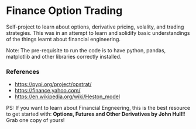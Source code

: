 # Finance Option Trading
Self-project to learn about options, derivative pricing, volality, and trading strategies. This was in an attempt to learn and solidify basic understandings of the things learnt about financial engineering. 

Note: The pre-requisite to run the code is to have python, pandas, matplotlib and other libraries correctly installed.

### References
- https://pypi.org/project/opstrat/
- https://finance.yahoo.com/
- https://en.wikipedia.org/wiki/Heston_model

PS: If you want to learn about Financial Engneering, this is the best resource to get started with: **Options, Futures and Other Derivatives by John Hull!**! Grab one copy of yours!
